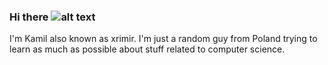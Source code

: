 ### Hi there ![alt text](https://www.streamscheme.com/wp-content/uploads/2020/07/kekw-emote.jpg)
I'm Kamil also known as xrimir.
I'm just a random guy from Poland trying to learn as much as possible about stuff related to computer science.
